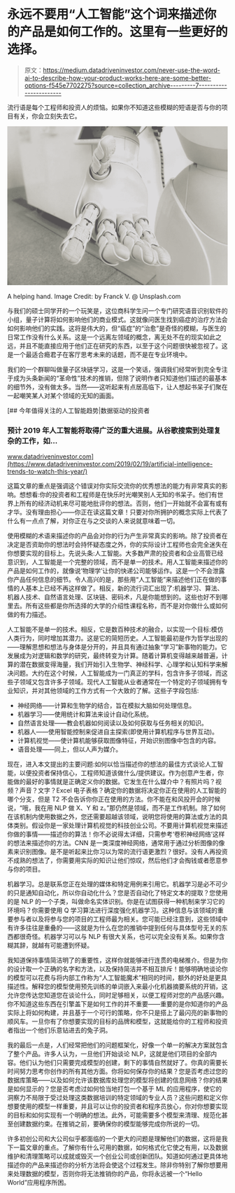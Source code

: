 # 永远不要用“人工智能”这个词来描述你的产品是如何工作的。这里有一些更好的选择。

> 原文：<https://medium.datadriveninvestor.com/never-use-the-word-ai-to-describe-how-your-product-works-here-are-some-better-options-f545e7702275?source=collection_archive---------7----------------------->

流行语是每个工程师和投资人的烦恼。如果你不知道这些模糊的短语是否与你的项目有关，你会立刻失去它。

![](img/9ec9fa4c01cded9c2814f9c6f654eff0.png)

A helping hand. Image Credit: by Franck V. @ Unsplash.com

与我们的硕士同学开的一个玩笑是，这位商科学生问一个专门研究语音识别软件的小组，量子计算将如何影响他们的商业模式。这就像问医生找到癌症的治疗方法会如何影响他们的实践。这将是伟大的，但“癌症”的“治愈”是奇怪的模糊，与医生的日常工作没有什么关系。这是一个远离左领域的概念，离无处不在的现实如此之远，并且不能直接应用于他们正在研究的东西，以至于这个问题很快被忽视了。这是一个最适合瘾君子在客厅思考未来的话题，而不是在专业环境中。

我们的一个群聊叫做量子区块链学习，这是一个笑话，强调我们经常听到完全专注于成为头条新闻的“革命性”技术的推销，但除了说明作者只知道他们描述的最基本的细节外，没有做太多。当然——这听起来有点居高临下，让人想起书呆子们聚在一起嘲笑某人对某个领域的无知的画面。

[](https://www.datadriveninvestor.com/2019/02/19/artificial-intelligence-trends-to-watch-this-year/) [## 今年值得关注的人工智能趋势|数据驱动的投资者

### 预计 2019 年人工智能将取得广泛的重大进展。从谷歌搜索到处理复杂的工作，如…

www.datadriveninvestor.com](https://www.datadriveninvestor.com/2019/02/19/artificial-intelligence-trends-to-watch-this-year/) 

这篇文章的重点是强调这个错误对你实际交流你的优秀想法的能力有非常真实的影响。想想看:你的投资者和工程师是在快乐时光嘲笑别人无知的书呆子。他们有世界上所有的经济动机来尽可能地批评你的想法。否则，他们一开始就不会富有或有才华。没有理由担心——你正在读这篇文章！只要对你所拥护的概念实际上代表了什么有一点点了解，对你正在与之交谈的人来说就意味着一切。

使用模糊的术语来描述你的产品会对你的行为产生非常真实的影响。除了投资者在决定是否资助你的想法时会持怀疑态度之外，你的实际设计工程师也会完全迷失在你想要实现的目标上。先说头条:人工智能。大多数严肃的投资者和企业高管已经意识到，人工智能是一个完整的领域，而不是单一的技术。用人工智能来描述你的产品是如何工作的，就像说‘物理学’让你的快递公司能够运作。这是一个不会泄露你产品任何信息的细节。令人高兴的是，那些用“人工智能”来描述他们正在做的事情的人基本上已经不再这样做了。相反，新的流行词汇出现了:机器学习、算法、机器人技术、自然语言处理、区块链、密码术，凡是你能想到的。这些也好不到哪里去。所有这些都是你所选择的大学的介绍性课程名称，而不是对你做什么或如何做的有力描述。

人工智能不是单一的技术。相反，它是数百种技术的融合，以实现一个目标:模仿人类行为，同时增加其潜力。这是它的简短历史。人工智能最初是作为哲学出现的——理解思想和想法与身体是分开的，并且具有通过抽象“学习”新事物的能力。它发展成为对逻辑和数学的研究，最终转变为计算。随着计算机变得越来越普遍，计算的潜在数据变得海量，我们开始引入生物学、神经科学、心理学和认知科学来解决问题。大约在这个时候，人工智能成为一门真正的学科，包含许多子领域，而这些子领域又包含许多子领域。现代人工智能从业者通常在一个特定的子领域拥有专业知识，并对其他领域的工作方式有一个大致的了解。这些子字段包括:

*   神经网络——计算和生物学的结合，旨在模拟大脑如何处理信息。
*   机器学习——使用统计和算法来设计自动化系统。
*   自然语言处理——教会机器如何阅读以及如何获取与任务相关的知识。
*   机器人——使用智能控制来促进自主探索(即使用计算机程序与世界互动)。
*   计算机视觉——使计算机能够获取图像特征，开始识别图像中包含的内容。
*   语音处理——同上，但以人声为媒介。

现在，进入本文提出的主要问题:如何以恰当描述你的想法的最佳方式谈论人工智能，以便投资者保持信心，工程师知道该做什么/提供建议。作为创意产生者，你能做的最好的事情就是正确定义你的数据。它发生在什么媒介中？有照片吗？视频？声音？文字？Excel 电子表格？确定你的数据将决定你正在使用的人工智能的哪个分支，但是 T2 不会告诉你你正在使用的方法。你不能在和风投开会的时候说，“哦，我在用 NLP 做 X、Y 和 z。”那仍然是领域，而不是工作机制。除了如何在该机制内使用数据之外，您还需要超越该领域，说明您将使用的算法或方法的具体类别。假设你是一家处理计算机视觉的科技创业公司。不要用计算机视觉来描述你做的事情——描述你的算法！你不必说得太详细，只需参考‘卷积神经网络’这样的想法来描述你的方法。CNN 是一类深度神经网络，通常用于通过分析图像的像素来识别图像。是不是听起来比你习以为常的流行语更激烈？很好。没有人再投资不成熟的想法了，你需要用实际的知识让他们惊叹，然后他们才会掏钱或者愿意参与你的项目。

机器学习。总是联系您正在处理的媒体和特定用例来引用它。机器学习是必不可少的只是通知自动化，所以你自动化什么？您是否自动化了特定文本的提取？您使用的是 NLP 的一个子类，叫做命名实体识别。你是在试图获得一种机制来学习它的环境吗？你需要使用 Q 学习算法进行深度强化机器学习。这种信息与该领域的重要参与者以及将参与您的项目的工程师最为相关。您可能已经注意到，这些领域中有许多往往是重叠的——这就是为什么在您的推销中提到任何与具体型号无关的东西都很奇怪。机器学习可以与 NLP 有很大关系，也可以完全没有关系。如果你含糊其辞，就越有可能遭到怀疑。

我知道保持事情简洁明了的重要性，这样你就能够进行连贯的电梯推介。但是为你的设计取一个正确的名字和方法，以及保持简洁并不相互排斥！能够明确地谈论你的模型可以花费与将内部工作称为“人工智能魔术”相同的时间，额外的好处是更具描述性。解释您的模型使用预先训练的单词嵌入来最小化机器摘要系统的开销，这允许您传达您知道您在谈论什么，同时足够相关，以便工程师对您的产品感兴趣。你不知道这些东西在引擎盖下是如何工作的并不重要——重要的是你知道你的产品实际上将如何构建，并且基于一个可行的策略，你不只是搭上了最闪亮的新事物的顺风车。一旦你有了你想要实现的目标的品牌和模型，这就能给你的工程师和投资者指出一个他们乐意钻进去的兔子洞。

我的最后一点是，人们经常把他们的问题框架化，好像一个单一的解决方案就包含了整个产品。许多人认为，一旦他们开始谈论 NLP，这就是他们项目的全部内容。他们认为他们只需要完成模型的创建，剩下的事情自然就好了。你真的需要长时间努力思考你创作的所有其他方面。你将如何保存你的结果？您是否考虑过您的数据库策略——以及如何允许该数据库处理您的模型将创建的信息网络？你的结果是如何显示的？您是否考虑过如何恰当地打包一个基于 ML 的应用程序，使它的洞察力不局限于受过处理这类数据培训的特定领域的专业人员？这些问题和定义你想要使用的模型一样重要，并且可以让你的投资者和程序员放心，你对你想要实现的目标和如何实现有一个明确的想法。此外，可能需要多个模型来清理、规范化甚至创建数据约束。在推销之前，要确保你的模型能够完成你所说的一切。

许多初创公司和大公司似乎都面临的一个更大的问题是理解他们的数据，这将是我下一篇文章的重点。了解你有什么可用的数据，如何格式化它使之有用，以及数据维护和清理策略可以成就或毁灭一个创业公司或创新团队。知道如何通过更具体地描述你的产品来描述你的分析方法将会使这个过程发生。除非你特别了解你想要用来处理数据的模型，否则你将无法推销你的产品，你将永远被一个“Hello World”应用程序所困。